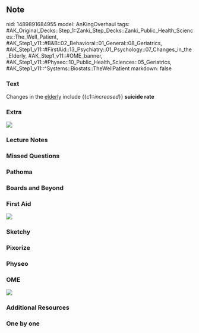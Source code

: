 ## Note
nid: 1489891684955
model: AnKingOverhaul
tags: #AK_Original_Decks::Step_1::Zanki_Step_Decks::Zanki_Public_Health_Sciences::The_Well_Patient, #AK_Step1_v11::#B&B::02_Behavioral::01_General::08_Geriatrics, #AK_Step1_v11::#FirstAid::13_Psychiatry::01_Psychology::07_Changes_in_the_Elderly, #AK_Step1_v11::#OME_banner, #AK_Step1_v11::#Physeo::10_Public_Health_Sciences::05_Geriatrics, #AK_Step1_v11::^Systems::Biostats::TheWellPatient
markdown: false

### Text
Changes in the <u>elderly</u> include {{c1::<i>increased</i>}}
<b>suicide rate</b>

### Extra
<img src="paste-277145649676508.jpg">

### Lecture Notes


### Missed Questions


### Pathoma


### Boards and Beyond


### First Aid
<img src="tmpzD0xQB.png">

### Sketchy


### Pixorize


### Physeo


### OME
<div class="ome-widget">
  <a href="https://onlinemeded.org?ref=anki"><img src=
  "_OME_AnkiFlashcards_General_4.png"></a>
</div>

### Additional Resources


### One by one

